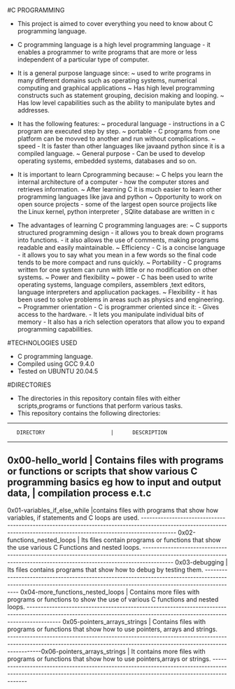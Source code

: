 #C PROGRAMMING 
* This project is aimed to cover everything you need to know about C programming language.

* C programming language is a high level programming language - it enables a programmer to write programs that are more or less independent of a particular type of       computer.
* It is a general purpose language since:
	~ used to write programs in many different domains such as operating systems, numerical computing and graphical applications
	~ Has high level programming constructs such as statement grouping, decision making and looping.
	~ Has low level capabilities such as the ability to manipulate bytes and addresses.
* It has the following features:
	~ procedural language - instructions in a C program are executed step by step.
	~ portable - C programs from one platform can be movved to another and run without complications.
	~ speed - It is faster than other languages like javaand python since it is a compiled language.
	~ General purpose - Can be used to develop operating systems, embedded systems, databases and so on.
* It is important to learn Cprogramming because:
	~ C helps you learn the internal architecture of a computer - how the computer stores and retrieves information.
	~ After learning C it is much easier to learn other programming languages like java and python
	~ Opportunity to work on open source projects - some of the largest open source projjects like the Linux kernel, python interpreter , SQlite database are 
	 written in c

* The advantages of learning C programming languages are:
	~ C supports structured programming design 
		- it allows you to break down programs into functions.
		- it also allows the use of comments, making programs readable and easily maintainable.
	~ Efficiency
		- C is a concise language
		- it allows you to say what you mean in a few words so the final code tends to be more compact and runs quickly.
	~ Portability
		- C programs written for one system can runn with little or no modification on other systems.
	~ Power and flexibility
		~ power - C has been used to write operating systems, language compilers, assemblers ,text editors, language interpreters and appliucation packages.
		~ Flexibility - it has been used to solve problems in areas such as physics and engineering.
	~ Programmer orientation
        - C is programmer oriented since it:
		- Gives access to the hardware.
		- It lets you manipulate individual bits of memory
		- It also has a rich selection operators that allow you to expand programming capabilities.

#TECHNOLOGIES USED
* C programming language.
* Compiled using GCC 9.4.0
* Tested on UBUNTU 20.04.5

#DIRECTORIES
* The directories in this repository contain files with either scripts,programs or functions that perform various tasks.
* This repository contains the following directories:

------------------------------------------------------------------------------------------------------------------------------------------------------------------------
       DIRECTORY                     |      DESCRIPTION
------------------------------------------------------------------------------------------------------------------------------------------------------------------------
 0x00-hello_world                     | Contains files with programs or functions or scripts that show various C programming basics eg how to input and output  data,                                         | compilation process e.t.c                 
 -----------------------------------------------------------------------------------------------------------------------------------------------------------------------
0x01-variables_if_else_while         |contains files with programs that show how variables, if statements and C loops are used.                                         ------------------------------------------------------------------------------------------------------------------------------------------------------------------------
0x02-functions_nested_loops          | Its files contain programs or functions that show the use various C Functions and nested loops.                                  -----------------------------------------------------------------------------------------------------------------------------------------------------------------------
0x03-debugging                       | Its files contains programs that show how to debug by testing them.                                                              ------------------------------------------------------------------------------------------------------------------------------------------------------------------------
 0x04-more_functions_nested_loops    | Contains more files with programs or functions to show the use of various C functions and nested loops.                          ------------------------------------------------------------------------------------------------------------------------------------------------------------------------
0x05-pointers_arrays_strings         | Contains files with programs or functions that show how to use pointers, arrays and strings.                                    
------------------------------------------------------------------------------------------------------------------------------------------------------------------------0x06-pointers_arrays_strings         | It contains more files with programs or functions that show how to use pointers,arrays or strings.                               ------------------------------------------------------------------------------------------------------------------------------------------------------------------------
